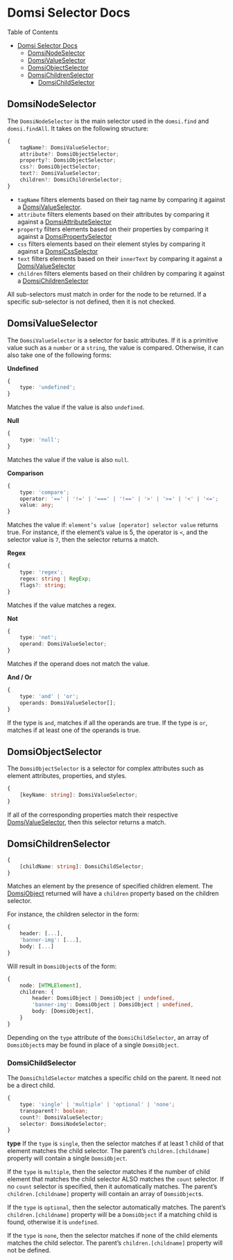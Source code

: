 # Domsi Selector Docs

Table of Contents

- [Domsi Selector Docs](#domsi-selector-docs)
  - [DomsiNodeSelector](#domsinodeselector)
  - [DomsiValueSelector](#domsivalueselector)
  - [DomsiObjectSelector](#domsiobjectselector)
  - [DomsiChildrenSelector](#domsichildrenselector)
    - [DomsiChildSelector](#domsichildselector)

## DomsiNodeSelector

The `DomsiNodeSelector` is the main selector used in the `domsi.find` and `domsi.findAll`. It takes on the following structure:

```typescript
{
    tagName?: DomsiValueSelector;
    attribute?: DomsiObjectSelector;
    property?: DomsiObjectSelector;
    css?: DomsiObjectSelector;
    text?: DomsiValueSelector;
    children?: DomsiChildrenSelector;
}
```

-   `tagName` filters elements based on their tag name by comparing it against a [DomsiValueSelector](#domsivalueselector).
-   `attribute` filters elements based on their attributes by comparing it against a [DomsiAttributeSelector](#domsiattributeselector)
-   `property` filters elements based on their properties by comparing it against a [DomsiPropertySelector](#domsipropertyselector)
-   `css` filters elements based on their element styles by comparing it against a [DomsiCssSelector](#domsicssselector)
-   `text` filters elements based on their `innerText` by comparing it against a [DomsiValueSelector](#domsivalueselector)
-   `children` filters elements based on their children by comparing it against a [DomsiChildrenSelector](#domsichildrenselector)

All sub-selectors must match in order for the node to be returned. If a specific sub-selector is not defined, then it is not checked.

## DomsiValueSelector

The `DomsiValueSelector` is a selector for basic attributes. If it is a primitive value such as a `number` or a `string`, the value is compared. Otherwise, it can also take one of the following forms:

**Undefined**

```typescript
{
    type: 'undefined';
}
```

Matches the value if the value is also `undefined`.

**Null**

```typescript
{
    type: 'null';
}
```

Matches the value if the value is also `null`.

**Comparison**

```typescript
{
    type: 'compare';
    operator: '==' | '!=' | '===' | '!==' | '>' | '>=' | '<' | '<=';
    value: any;
}
```

Matches the value if: `element’s value [operator] selector value` returns true. For instance, if the element’s value is 5, the operator is `<`, and the selector value is `7`, then the selector returns a match.

**Regex**

```typescript
{
    type: 'regex';
    regex: string | RegExp;
    flags?: string;
}
```

Matches if the value matches a regex.

**Not**

```typescript
{
    type: 'not';
    operand: DomsiValueSelector;
}
```

Matches if the operand does not match the value.

**And / Or**

```typescript
{
    type: 'and' | 'or';
    operands: DomsiValueSelector[];
}
```

If the type is `and`, matches if all the operands are true.
If the type is `or`, matches if at least one of the operands is true.

## DomsiObjectSelector

The `DomsiObjectSelector` is a selector for complex attributes such as element attributes, properties, and styles.

```typescript
{
    [keyName: string]: DomsiValueSelector;
}
```

If all of the corresponding properties match their respective [DomsiValueSelector](#domsivalueselector), then this selector returns a match.

## DomsiChildrenSelector

```typescript
{
    [childName: string]: DomsiChildSelector;
}
```

Matches an element by the presence of specified children element. The [DomsiObject](./readme.md) returned will have a `children` property based on the children selector.

For instance, the children selector in the form:

```typescript
{
    header: [...],
    'banner-img': [...],
    body: [...]
}
```

Will result in `DomsiObject`s of the form:

```typescript
{
    node: [HTMLElement],
    children: {
        header: DomsiObject | DomsiObject | undefined,
        'banner-img': DomsiObject | DomsiObject | undefined,
        body: [DomsiObject],
    }
}
```

Depending on the `type` attribute of the `DomsiChildSelector`, an array of `DomsiObject`s may be found in place of a single `DomsiObject`.

### DomsiChildSelector

The `DomsiChildSelector` matches a specific child on the parent. It need not be a direct child.

```typescript
{
    type: 'single' | 'multiple' | 'optional' | 'none';
    transparent?: boolean;
    count?: DomsiValueSelector;
    selector: DomsiNodeSelector;
}
```

**type**
If the `type` is `single`, then the selector matches if at least 1 child of that element matches the child selector. The parent’s `children.[childname]` property will contain a single `DomsiObject`.

If the `type` is `multiple`, then the selector matches if the number of child element that matches the child selector ALSO matches the `count` selector. If no `count` selector is specified, then it automatically matches. The parent’s `children.[childname]` property will contain an array of `DomsiObject`s.

If the `type` is `optional`, then the selector automatically matches. The parent’s `children.[childname]` property will be a `DomsiObject` if a matching child is found, otherwise it is `undefined`.

If the `type` is `none`, then the selector matches if none of the child elements matches the child selector. The parent’s `children.[childname]` property will not be defined.